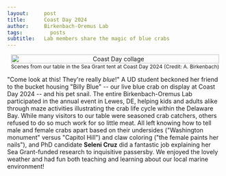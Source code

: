 ```yaml
---
layout:     post
title:      Coast Day 2024
author:     Birkenbach-Oremus Lab
tags: 		  posts
subtitle:  	Lab members share the magic of blue crabs
---
```

<!-- Start Writing Below in Markdown -->
<div style="text-align: center; display: flex; justify-content: center; align-items: center;">
    <figure style="margin: 0 2px;">
        <img src="http://birkenbach-oremus-lab.github.io/website/img/posts/2024-10-06-1.jpg" alt="Coast Day collage" width="100%">
        <figcaption style="text-align: center; font-size: 12px;">Scenes from our table in the Sea Grant tent at Coast Day 2024 (Credit: A. Birkenbach) </figcaption>
    </figure>
</div>

"Come look at this! They're really _blue_!" A UD student beckoned her friend to the bucket housing "Billy Blue" -- our live blue crab on display at Coast Day 2024 -- and his pet snail. The entire Birkenbach-Oremus Lab participated in the annual event in Lewes, DE, helping kids and adults alike through maze activities illustrating the crab life cycle within the Delaware Bay. While many visitors to our table were seasoned crab catchers, others refused to do so much work for so little meat. All left knowing how to tell male and female crabs apart based on their undersides ("Washington monument" versus "Capitol Hill") and claw coloring ("the female paints her nails"), and PhD candidate **Seleni Cruz** did a fantastic job explaining her Sea Grant-funded research to inquisitive passersby. We enjoyed the lovely weather and had fun both teaching and learning about our local marine environment!

